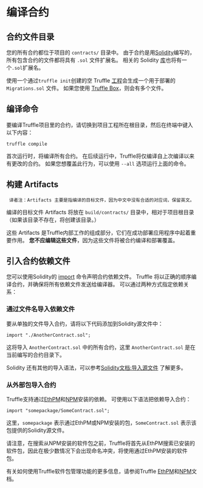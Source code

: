 # 编译合约

## 合约文件目录

您的所有合约都位于项目的 `contracts/` 目录中。 由于合约是用[Solidity](https://learnblockchain.cn/docs/solidity/)编写的，所有包含合约的文件都将具有 `.sol` 文件扩展名。 相关的 Solidity [库](https://learnblockchain.cn/docs/solidity/contracts.html#libraries)也将有一个`.sol`扩展名。

使用一个通过`truffle init`创建的空 Truffle [工程](../quickstart.md)会生成一个用于部署的`Migrations.sol` 文件。 如果您使用 [Truffle Box](https://truffleframework.com/boxes)，则会有多个文件。


## 编译命令

要编译Truffle项目里的合约，请切换到项目工程所在根目录，然后在终端中键入以下内容：

```shell
truffle compile
```

首次运行时，将编译所有合约。 在后续运行中，Truffle将仅编译自上次编译以来有更改的合约。 如果您想覆盖此行为，可以使用 `--all` 选项运行上面的命令。



## 构建 Artifacts

 ```note::
  译者注：Artifacts 主要是指编译的目标文件，因为中文中没有合适的对应词，保留英文。
 ```

编译的目标文件 Artifacts 将放在 `build/contracts/` 目录中，相对于项目根目录（如果该目录不存在，将创建该目录。）

这些 Artifacts 是Truffle内部工作的组成部分，它们在成功部署应用程序中起着重要作用。 **您不应编辑这些文件**，因为这些文件将被合约编译和部署覆盖。


## 引入合约依赖文件

您可以使用Solidity的 [import](https://learnblockchain.cn/docs/solidity/layout-of-source-files.html#import) 命令声明合约依赖文件。 Truffle 将以正确的顺序编译合约，并确保将所有依赖文件发送给编译器。 可以通过两种方式指定依赖关系：

### 通过文件名导入依赖文件

要从单独的文件导入合约，请将以下代码添加到Solidity源文件中：

```
import "./AnotherContract.sol";
```

这将导入 `AnotherContract.sol` 中的所有合约，这里 `AnotherContract.sol` 是在当前编写的合约目录下。

Solidity  还有其他的导入语法，可以参考[Solidity文档:导入源文件](https://learnblockchain.cn/docs/solidity/layout-of-source-files.html#import) 了解更多。


### 从外部包导入合约

Truffle支持通过[EthPM](package-management-via-ethpm.md)和[NPM](package-management-via-npm.md)安装的依赖。 可使用以下语法把依赖导入合约：


```
import "somepackage/SomeContract.sol";
```

这里，`somepackage` 表示通过EthPM或NPM安装的包，`SomeContract.sol` 表示该包提供的Solidity源文件。

请注意，在搜索从NPM安装的软件包之前，Truffle将首先从EthPM搜索已安装的软件包，因此在极少数情况下会出现命名冲突，将使用通过EthPM安装的软件包。

有关如何使用Truffle软件包管理功能的更多信息，请参阅Truffle [EthPM](package-management-via-ethpm.md)和[NPM](package-management-via-npm.md)文档。
